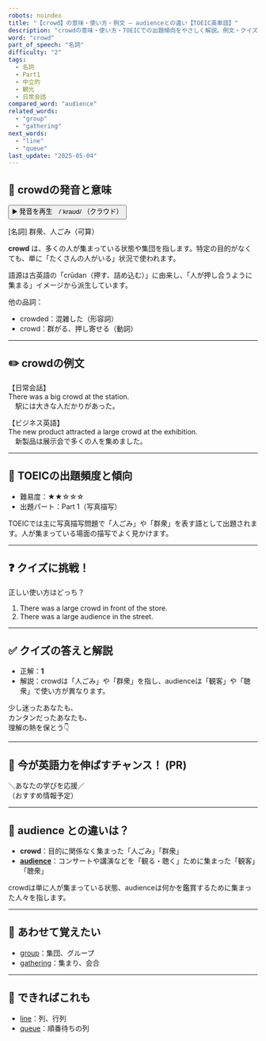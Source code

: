 ```yaml
---
robots: noindex
title: "【crowd】の意味・使い方・例文 ― audienceとの違い【TOEIC英単語】"
description: "crowdの意味・使い方・TOEICでの出題傾向をやさしく解説。例文・クイズ付きでaudienceとの違いもわかりやすく学べます。"
word: "crowd"
part_of_speech: "名詞"
difficulty: "2"
tags:
  - 名詞
  - Part1
  - 中立的
  - 観光
  - 日常会話
compared_word: "audience"
related_words:
  - "group"
  - "gathering"
next_words:
  - "line"
  - "queue"
last_update: "2025-05-04"
---
```


## 🔰 crowdの発音と意味

<button class="play-audio" onclick="playTTS('crowd')">
  <span class="play-audio-main">
    ▶️ 発音を再生　/ˈkraʊd/
  </span>
  <span class="play-audio-sub">
    （クラウド）
  </span>
</button>

[名詞] 群衆、人ごみ（可算）

**crowd** は、多くの人が集まっている状態や集団を指します。特定の目的がなくても、単に「たくさんの人がいる」状況で使われます。

語源は古英語の「crūdan（押す、詰め込む）」に由来し、「人が押し合うように集まる」イメージから派生しています。

他の品詞：  
- crowded：混雑した（形容詞）
- crowd：群がる、押し寄せる（動詞）

---

## ✏️ crowdの例文

【日常会話】  
There was a big crowd at the station.  
　駅には大きな人だかりがあった。

【ビジネス英語】  
The new product attracted a large crowd at the exhibition.  
　新製品は展示会で多くの人を集めました。

---

## 🎯 TOEICの出題頻度と傾向

- 難易度：★★☆☆☆
- 出題パート：Part 1（写真描写）

TOEICでは主に写真描写問題で「人ごみ」や「群衆」を表す語として出題されます。人が集まっている場面の描写でよく見かけます。

---

## ❓ クイズに挑戦！

正しい使い方はどっち？

1. There was a large crowd in front of the store.  
2. There was a large audience in the street.

---

## ✅ クイズの答えと解説

- 正解：**1**
- 解説：crowdは「人ごみ」や「群衆」を指し、audienceは「観客」や「聴衆」で使い方が異なります。

少し迷ったあなたも、  
カンタンだったあなたも、  
理解の熱を保とう👇️

---

## 🚀 今が英語力を伸ばすチャンス！ (PR)

<div class="info-center">
＼あなたの学びを応援／<br>  
（おすすめ情報予定）
</div>

---

## 🤔  audience との違いは？

- **crowd**：目的に関係なく集まった「人ごみ」「群衆」
- **[audience](/word/audience/)**：コンサートや講演などを「観る・聴く」ために集まった「観客」「聴衆」

crowdは単に人が集まっている状態、audienceは何かを鑑賞するために集まった人々を指します。

---

## 🧩 あわせて覚えたい

- [group](/word/group/)：集団、グループ
- [gathering](/word/gathering/)：集まり、会合

---

## 📖 できればこれも

- [line](/word/line/)：列、行列
- [queue](/word/queue/)：順番待ちの列

<!-- cvid: aid46_bid37 -->
